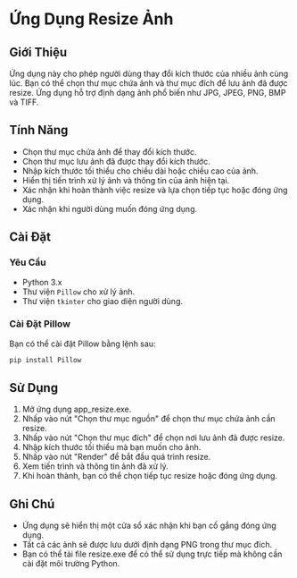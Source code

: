 # Ứng Dụng Resize Ảnh

## Giới Thiệu

Ứng dụng này cho phép người dùng thay đổi kích thước của nhiều ảnh cùng lúc. Bạn có thể chọn thư mục chứa ảnh và thư mục đích để lưu ảnh đã được resize. Ứng dụng hỗ trợ định dạng ảnh phổ biến như JPG, JPEG, PNG, BMP và TIFF.

## Tính Năng

- Chọn thư mục chứa ảnh để thay đổi kích thước.
- Chọn thư mục lưu ảnh đã được thay đổi kích thước.
- Nhập kích thước tối thiểu cho chiều dài hoặc chiều cao của ảnh.
- Hiển thị tiến trình xử lý ảnh và thông tin của ảnh hiện tại.
- Xác nhận khi hoàn thành việc resize và lựa chọn tiếp tục hoặc đóng ứng dụng.
- Xác nhận khi người dùng muốn đóng ứng dụng.

## Cài Đặt

### Yêu Cầu

- Python 3.x
- Thư viện `Pillow` cho xử lý ảnh.
- Thư viện `tkinter` cho giao diện người dùng.

### Cài Đặt Pillow

Bạn có thể cài đặt Pillow bằng lệnh sau:

```bash
pip install Pillow
```



## Sử Dụng
1. Mở ứng dụng app_resize.exe.
2. Nhấp vào nút "Chọn thư mục nguồn" để chọn thư mục chứa ảnh cần resize.
3. Nhấp vào nút "Chọn thư mục đích" để chọn nơi lưu ảnh đã được resize.
4. Nhập kích thước tối thiểu mà bạn muốn cho ảnh.
5. Nhấp vào nút "Render" để bắt đầu quá trình resize.
6. Xem tiến trình và thông tin ảnh đã xử lý.
7. Khi hoàn thành, bạn có thể chọn tiếp tục resize hoặc đóng ứng dụng.
## Ghi Chú
- Ứng dụng sẽ hiển thị một cửa sổ xác nhận khi bạn cố gắng đóng ứng dụng.
- Tất cả các ảnh sẽ được lưu dưới định dạng PNG trong thư mục đích.
- Bạn có thể tải file resize.exe để có thể sử dụng trực tiếp mà không cần cài đặt môi trường Python.
